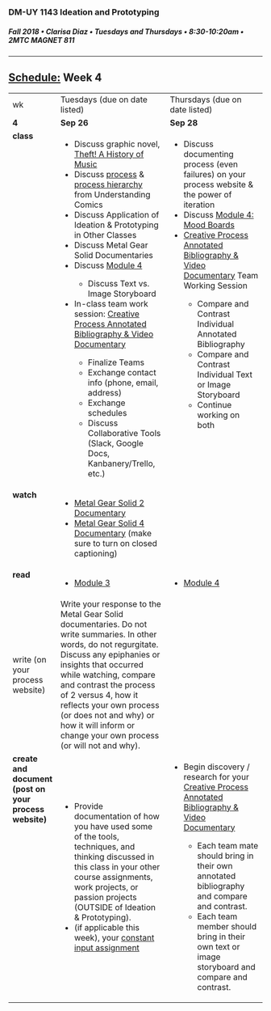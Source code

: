 ### DM-UY 1143 Ideation and Prototyping
##### Fall 2018 • Clarisa Diaz • Tuesdays and Thursdays • 8:30-10:20am • 2MTC MAGNET 811

---
## [Schedule:](schedule.md) Week 4


<table>
<tr>
<td>wk</td>
<td>Tuesdays (due on date listed)</td>
<td>Thursdays (due on date listed)</td> 
</tr>
<tr>
  <td valign="top"><strong>4</strong></td>
  <td valign="top" width="48%"><strong>Sep 26</strong></td>
  <td valign="top" width="48%"><strong>Sep 28</strong></td>
</tr>
<tr>
<td valign="top"><strong>class</strong></td>
<td valign="top">
  <ul>
  <li>Discuss graphic novel, <a href="https://law.duke.edu/musiccomic/download/" target="_blank">Theft! A History of Music</a></li>
  <li>Discuss <a href="http://blog.visualmotive.com/wp-content/uploads/2009/12/mccloud_understanding_comics.jpg" target="_blank">process</a> &amp; <a href="http://i46.tinypic.com/2nrn6t0.png" target="_blank">process hierarchy</a> from Understanding Comics</a></li>
  <li>Discuss Application of Ideation &amp; Prototyping in Other Classes</li>
  <li>Discuss Metal Gear Solid Documentaries</li>
  <li>Discuss <a href="http://teaching.polishedsolid.com/ip/mod4/content/index.html" target="_blank">Module 4</a></li>
  <ul><li>Discuss Text vs. Image Storyboard</li></ul>
  <li>In-class team work session:
  <a href="creative_process.md">Creative Process Annotated Bibliography &amp; Video Documentary</a></li>
  <ul>
  <li>Finalize Teams</li>
  <li>Exchange contact info (phone, email, address)</li>
  <li>Exchange schedules</li>
  <li>Discuss Collaborative Tools (Slack, Google Docs, Kanbanery/Trello, etc.)</li>
  </ul> 
</td>

<!-- 2nd column class -->
<td valign="top" width="48%">
  <ul>
  <li>Discuss documenting process (even failures) on your process website &amp; the power of iteration</li>
  <li>Discuss <a href="http://teaching.polishedsolid.com/ip/mod4/content/index.html" target="_blank">Module 4: Mood Boards</a></li>
  <li><a href="creative_process.md">Creative Process Annotated Bibliography &amp; Video Documentary</a> Team Working Session</li>
<ul>
<li>Compare and Contrast Individual Annotated Bibliography</li>
<li>Compare and Contrast Individual Text or Image Storyboard</li>
<li>Continue working on both</li>
</ul>
  </ul>
</td>
 
</tr>

<!-- watch -->
<tr>
  <td valign="top"><strong>watch</strong></td>
  <td>
  <ul>

<li><a href="https://www.youtube.com/watch?v=eJVYND_YRx8" target="_blank">Metal Gear Solid 2 Documentary</a></li>
<li><a href="https://www.youtube.com/watch?v=2nM7TLbs6fE" target="_blank">Metal Gear Solid 4 Documentary</a> (make sure to turn on closed captioning)</li>

</ul></td>
  <td></td> 
</tr>

<!-- read -->
<tr>
  <td valign="top"><strong>read</strong></td> 
  <td><ul><li><a href="http://teaching.polishedsolid.com/ip/mod3/content/index.html" target="_blank">Module 3</a></li></ul></td>
  <td><ul>
  <li><a href="http://teaching.polishedsolid.com/ip/mod4/content/index.html" target="_blank">Module 4</a></li></ul></td>
</tr>

<!-- write -->
<tr>
<td>write (on your process website)</td>
<td>Write your response to the Metal Gear Solid documentaries. Do not write summaries. In other words, do not regurgitate. Discuss any epiphanies or insights that occurred while watching, compare and contrast the process of 2 versus 4, how it reflects your own process (or does not and why) or how it will inform or change your own process (or will not and why).</td>
<td></td>
</tr>

<!-- do -->
<tr>
  <td valign="top"><strong>create and document (post on your process website)</strong></td>
  <td>
  <ul>
  <li>Provide documentation of how you have used some of the tools, techniques, and thinking discussed in this class in your other course assignments, work projects, or passion projects (OUTSIDE of Ideation &amp; Prototyping).</li>
  <li>(if applicable this week), your <a href="">constant input assignment</a></li>
  </ul></td>
  <td valign="top">
  <ul>
   <li>Begin discovery / research for your <a href="creative_process.md">Creative Process Annotated Bibliography &amp; Video Documentary</a></li>
   <ul>
   <li>Each team mate should bring in their own annotated bibliography and compare and contrast.</li>
   <li>Each team member should bring in their own text or image storyboard and compare and contrast.</li>
   </ul>
  
 
  </ul></td>
</table>



